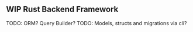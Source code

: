## WIP Rust Backend Framework

TODO: ORM? Query Builder?
TODO: Models, structs and migrations via cli?
